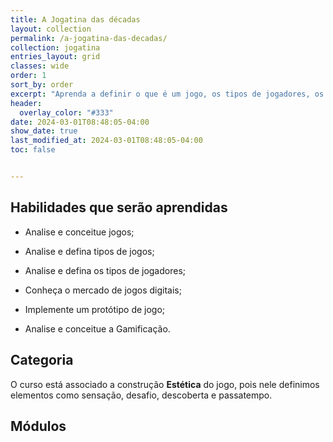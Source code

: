 ```yaml
---
title: A Jogatina das décadas
layout: collection
permalink: /a-jogatina-das-decadas/
collection: jogatina
entries_layout: grid
classes: wide
order: 1
sort_by: order
excerpt: "Aprenda a definir o que é um jogo, os tipos de jogadores, os tipos de jogos eletrônicos, história de jogos eletrônicos e as formas de monetização."
header:
  overlay_color: "#333"
date: 2024-03-01T08:48:05-04:00
show_date: true
last_modified_at: 2024-03-01T08:48:05-04:00
toc: false


---
```


## Habilidades que serão aprendidas

- Analise e conceitue jogos;

- Analise e defina tipos de jogos;

- Analise e defina os tipos de jogadores;

- Conheça o mercado de jogos digitais;

- Implemente um protótipo de jogo;

- Analise e conceitue a Gamificação.

## Categoria

 O curso está associado a construção **Estética** do jogo, pois nele definimos elementos como sensação, desafio, descoberta e passatempo.

## Módulos
